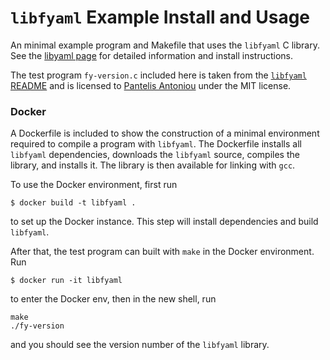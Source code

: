 # `libfyaml` Example Install and Usage

An minimal example program and Makefile that uses the `libfyaml` C library. See
the [libyaml page](https://github.com/pantoniou/libfyaml/) for detailed 
information and install instructions.

The test program `fy-version.c` included here is taken from the 
[`libfyaml` README](https://github.com/pantoniou/libfyaml/blob/master/README.md)
and is licensed to [Pantelis Antoniou](mailto:pantelis.antoniou@konsulko.com) 
under the MIT license.

### Docker
A Dockerfile is included to show the construction of a minimal environment required
to compile a program with `libfyaml`. The Dockerfile installs all `libfyaml` 
dependencies, downloads the `libfyaml` source, compiles the library, and installs it. 
The library is then available for linking with `gcc`.

To use the Docker environment, first run
```
$ docker build -t libfyaml .
```
to set up the Docker instance. This step will install dependencies and build `libfyaml`.

After that, the test program can built with `make` in the Docker environment. Run
```
$ docker run -it libfyaml
```

to enter the Docker env, then in the new shell, run
```
make
./fy-version
```

and you should see the version number of the `libfyaml` library.
